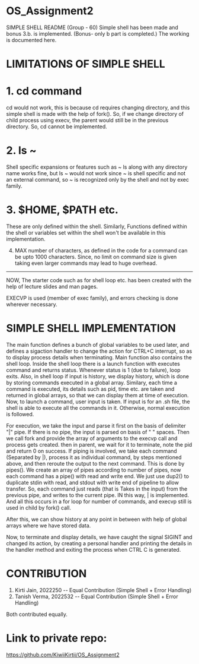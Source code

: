 # OS_Assignment2
SIMPLE SHELL README (Group - 60)
Simple shell has been made and bonus 3.b. is implemented.
(Bonus- only b part is completed.)
The working is documented here.

# LIMITATIONS OF SIMPLE SHELL
# 1. cd command 
cd would not work, this is because cd requires changing directory, and this simple shell is made with the help of fork(). So, if we change directory of child process using execv, the parent would still be in the previous directory.
So, cd cannot be implemented.

# 2. ls ~
Shell specific expansions or features such as ~
ls along with any directory name works fine, but ls ~ would not work since ~ is shell specific and not an external command, so ~ is recognized only by the shell and not by exec family.

# 3. $HOME, $PATH etc.
These are only defined within the shell.
Similarly, Functions defined within the shell or variables set within the shell won't be available in this implementation.

4. MAX number of characters, as defined in the code for a command can be upto 1000 characters. Since, no limit on command size is given taking even larger commands may lead to huge overhead.

------------------------------------------------------------------

NOW,
The starter code such as for shell loop etc. has been created with the help of lecture slides and man pages.

EXECVP is used (member of exec family), and errors checking is done wherever necessary.

# SIMPLE SHELL IMPLEMENTATION
The main function defines a bunch of global variables to be used later, and defines a sigaction handler to change the action for CTRL+C interrupt, so as to display process details when terminating.
Main function also contains the shell loop.
Inside the shell loop there is a launch function with executes command and returns status. Whenever status is 1 (due to failure), loop exits.
Also, in shell loop if input is history, we display history, which is done by storing commands executed in a global array.
Similary, each time a command is executed, its details such as pid, time etc. are taken and returned in global arrays, so that we can display them at time of execution.
Now, to launch a command, user input is taken.
If input is for an .sh file, the shell is able to execute all the commands in it.
Otherwise, normal execution is followed.

For execution, we take the input and parse it first on the basis of delimiter "|" pipe. 
If there is no pipe, the input is parsed on basis of " " spaces. Then we call fork and provide the array of arguments to the execvp call and process gets created.
then in parent, we wait for it to terminate, note the pid and return 0 on success.
If piping is involved, we take each command (Separated by |), process it as individual command, by steps mentioned above, and then reroute the output to the next command.
This is done by pipes(). We create an array of pipes according to number of pipes, now each command has a pipe() with read and write end.
We just use dup2() to duplicate stdin with read, and stdout with write end of pipeline to allow transfer.
So, each command just reads (that is Takes in the input) from the previous pipe, and writes to the current pipe. IN this way, | is implemented.
And all this occurs in a for loop for number of commands, and execvp still is used in child by fork() call.

After this, we can show history at any point in between with help of global arrays where we have stored data.

Now, to terminate and display details, we have caught the signal SIGINT and changed its action, by creating a personal handler and printing the details in the handler method and exiting the process when CTRL C is generated.

# CONTRIBUTION
1. Kirti Jain, 2022250     -- Equal Contribution (Simple Shell + Error Handling)
2. Tanish Verma, 2022532   -- Equal Contribution (Simple Shell + Error Handling)

Both contributed equally.

# Link to private repo:
https://github.com/KiwiiKirtii/OS_Assignment2
